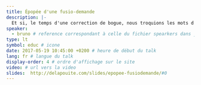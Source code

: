 ```yaml
---
title: Épopée d'une fusio-demande
description: |-
  Et si, le temps d'une correction de bogue, nous troquions les mots d'un Cyber-Shakespeare pour ceux d'un Néo-Poquelin&nbsp;? Quelles seraient les conséquences d'une chasse aux anglicismes au profit d'une francophonie jusqu'au-boutiste&nbsp;?
speaker:
  - bruno # reference correspondant à celle du fichier spearkers dans _data
type: lt
symbol: educ # icone
date: 2017-05-19 10:45:00 +0200 # heure de début du talk
lang: fr # langue du talk
display-order: 4 # ordre d'affichage sur le site
video: # url vers la video
slides:  http://delapouite.com/slides/epopee-fusiodemande/#0
---
```


